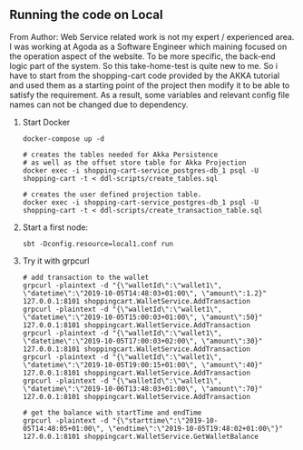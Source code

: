 ## Running the code on Local

From Author: Web Service related work is not my expert / experienced area. I was working at Agoda as a Software Engineer which maining focused on the operation aspect of the website. To be more specific, the back-end logic part of the system. So this take-home-test is quite new to me. So i have to start from the shopping-cart code provided by the AKKA tutorial and used them as a starting point of the project then modify it to be able to satisfy the requirement. As a result, some variables and relevant config file names can not be changed due to dependency.


1. Start Docker

    ```shell
    docker-compose up -d

    # creates the tables needed for Akka Persistence
    # as well as the offset store table for Akka Projection
    docker exec -i shopping-cart-service_postgres-db_1 psql -U shopping-cart -t < ddl-scripts/create_tables.sql
    
    # creates the user defined projection table.
    docker exec -i shopping-cart-service_postgres-db_1 psql -U shopping-cart -t < ddl-scripts/create_transaction_table.sql
    ```

2. Start a first node:

    ```
    sbt -Dconfig.resource=local1.conf run
    ```

3. Try it with grpcurl

    ```shell
    # add transaction to the wallet
    grpcurl -plaintext -d "{\"walletId\":\"wallet1\", \"datetime\":\"2019-10-05T14:48:03+01:00\", \"amount\":1.2}" 127.0.0.1:8101 shoppingcart.WalletService.AddTransaction
    grpcurl -plaintext -d "{\"walletId\":\"wallet1\", \"datetime\":\"2019-10-05T15:00:03+01:00\", \"amount\":50}" 127.0.0.1:8101 shoppingcart.WalletService.AddTransaction
    grpcurl -plaintext -d "{\"walletId\":\"wallet1\", \"datetime\":\"2019-10-05T17:00:03+02:00\", \"amount\":30}" 127.0.0.1:8101 shoppingcart.WalletService.AddTransaction
    grpcurl -plaintext -d "{\"walletId\":\"wallet1\", \"datetime\":\"2019-10-05T19:00:15+01:00\", \"amount\":40}" 127.0.0.1:8101 shoppingcart.WalletService.AddTransaction
    grpcurl -plaintext -d "{\"walletId\":\"wallet1\", \"datetime\":\"2019-10-06T13:48:03+01:00\", \"amount\":70}" 127.0.0.1:8101 shoppingcart.WalletService.AddTransaction
   
    # get the balance with startTime and endTime
    grpcurl -plaintext -d "{\"starttime\":\"2019-10-05T14:48:05+01:00\", \"endtime\":\"2019-10-05T19:48:02+01:00\"}" 127.0.0.1:8101 shoppingcart.WalletService.GetWalletBalance
    ```
